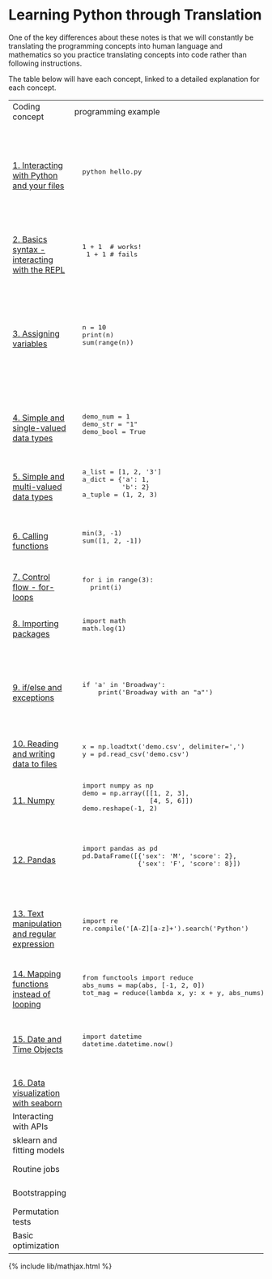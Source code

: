 # Learning Python through Translation

One of the key differences about these notes is that we will constantly be
translating the programming concepts into human language and mathematics so
you practice translating concepts into code rather than following instructions.

The table below will have each concept, linked to a detailed explanation for
each concept.

<table>
<tr>
  <td>Coding concept</td>
  <td>programming example</td>
  <td>Use case example</td>
  <td>statistics example</td>
</tr>
<tr>
  <td>
  <a href="python_mds/interacting_with_python.html">1. Interacting with Python and your files</a>
  </td>
  <td><pre>
  python hello.py
  </pre></td>
  <td>
  Your files and programs are located at different "paths" on your computer.
  Modern computer interfaces abstract this concept away which can confuse
  beginning programmers.
  </td>
  <td>
  </td>
</tr>
<tr>
  <td>
  <a href="python_mds/python_basic_syntax.html">2. Basics syntax - interacting with the REPL</a>
  </td>
  <td><pre>
  1 + 1  # works!
   1 + 1 # fails
  </pre></td>
  <td>
  The rules in interacting with Python after each command
  </td>
  <td>
  Makes sense:
  $$\sum_{i=1}^{10} i$$
  Doesn't make sense:
  $$i \sum_{i=1}^{10} $$
  </td>
</tr>
<tr>
  <td>
  <a href="python_mds/variables.html">3. Assigning variables</a>
  </td>
  <td><pre>
  n = 10
  print(n)
  sum(range(n))
  </pre></td>
  <td>
  N is used to estimate the cost of sampling, the
  uncertainty of our hypothetical sample average, and to calculate the
  sample average. We want the same value used throughout so we give it
  a name, the sample size.
  </td>
  <td>
  $$n = 10$$
  $$\sum_{i=1}^n i = \sum_{j=1}^n j$$
  </td>
</tr>
<tr>
  <td>
  <a href="python_mds/simple_data_types.html">4. Simple and single-valued data types</a>
  </td>
  <td><pre>
  demo_num = 1
  demo_str = "1"
  demo_bool = True
  </pre></td>
  <td>Data can be numbers or text, we handle them differently so we have data types for functions to treat them differently too.</td>
  <td>$$y \in \mathbb{R}, x \in \{0, 1\}$$</td>
</tr>
<tr>
  <td>
  <a href="python_mds/container_data_types.html">5. Simple and multi-valued data types</a>
  </td>
  <td><pre>
  a_list = [1, 2, '3']
  a_dict = {'a': 1,
            'b': 2}
  a_tuple = (1, 2, 3)
  </pre></td>
  <td>We need to differentiate a single value from a collection of data.</td>
  <td>$$y = 1, x = \{1, 2, 3\}$$</td>
</tr>
<tr>
  <td>
  <a href="python_mds/call_functions.html">6. Calling functions</a>
  </td>
  <td><pre>
  min(3, -1)
  sum([1, 2, -1])
  </pre></td>
  <td>We want to operate on a collection of numbers so we'll need to know how to apply functions.</td>
  <td>$$f:\mathbb{R}^p \to \mathbb{R}$$</td>
</tr>
<tr>
  <td>
  <a href="python_mds/loops.html">7. Control flow - for-loops</a>
  </td>
  <td><pre>
  for i in range(3):
    print(i)
  </pre></td>
  <td>How do we ask a computer to repeat its tasks?</td>
  <td>$$\forall i, f(x_i)$$</td>
</tr>
<tr>
  <td>
  <a href="python_mds/packages.html">8. Importing packages</a>
  </td>
  <td><pre>
  import math
  math.log(1)
  </pre></td>
  <td>To leverage other people's code, we often source in their pacakges.</td>
  <td></td>
</tr>
<tr>
  <td>
  <a href="python_mds/ifelse.html">9. if/else and exceptions</a>
  </td>
  <td><pre>
  if 'a' in 'Broadway':
      print('Broadway with an "a"')
  </pre></td>
  <td>When the code changes behavior under different conditions</tdr
  <td>$$f(x)=\left\{ \begin{array}{ccc} 
        0 & x < \theta \\ 
        x & x \geq \theta \end{array} \right\} $$
  </td>
</tr>
<tr>
  <td>
  <a href="python_mds/load_write_files.html">10. Reading and writing data to files</a>
  </td>
  <td><pre>
  x = np.loadtxt('demo.csv', delimiter=',')
  y = pd.read_csv('demo.csv')
  </pre></td>
  <td>Getting data loaded and written to and from files</td>
  <td>$$$$</td>
</tr>
<tr>
  <td>
  <a href="python_mds/numpy.html">11. Numpy</a>
  </td>
  <td><pre>
  import numpy as np
  demo = np.array([[1, 2, 3],
                   [4, 5, 6]])
  demo.reshape(-1, 2)
  </pre></td>
  <td>The foundational mathematics package that offers many features similar to R's vectors.</td>
  <td>$$X(X^TX)^{-1}X$$</td>
</tr>
<tr>
  <td>
  <a href="python_mds/pandas.html">12. Pandas</a>
  </td>
  <td><pre>
  import pandas as pd
  pd.DataFrame([{'sex': 'M', 'score': 2},
                {'sex': 'F', 'score': 8}])
  </pre></td>
  <td>Python needed something like R's data frames that could handle multiple types of data in a tabular format</td>
  <td></td>
</tr>
<tr>
  <td>
  <a href="python_mds/regular_expression.html">13. Text manipulation and regular expression</a>
  </td>
  <td><pre>
  import re
  re.compile('[A-Z][a-z]+').search('Python')
  </pre></td>
  <td>How can we express general rules in text like how proper nouns start with a capital letter followed by one or more lower-cased letters.</td>
  <td></td>
</tr>
<tr>
  <td>
  <a href="python_mds/mapping.html">14. Mapping functions instead of looping</a>
  </td>
  <td><pre>
  from functools import reduce
  abs_nums = map(abs, [-1, 2, 0])
  tot_mag = reduce(lambda x, y: x + y, abs_nums)
  </pre></td>
  <td>How can we separate the parallizable operations from the ones that cannot?</td>
  <td>$$$$</td>
</tr>
<tr>
  <td>
  <a href="python_mds/date_time.html">15. Date and Time Objects</a>
  </td>
  <td><pre>
  import datetime
  datetime.datetime.now()
  </pre></td>
  <td>How can we handle date/time values since they have different conventions
  from usual numbers. E.g. 60 secs is in 1 minute.</td>
  <td>$$$$</td>
</tr>
<tr>
  <td>
  <a href="python_mds/plotting.html">16. Data visualization with seaborn</a>
  </td>
  <td><pre>
  </pre></td>
  <td></td>
  <td>$$$$</td>
</tr>
<tr>
  <td>Interacting with APIs</td>
  <td><pre>
  </pre></td>
  <td></td>
  <td>$$$$</td>
</tr>
<tr>
  <td>sklearn and fitting models</td>
  <td><pre>
  </pre></td>
  <td></td>
  <td>$$$$</td>
</tr>
<tr>
  <td>Routine jobs</td>
  <td><pre>
  </pre></td>
  <td></td>
  <td>$$$$</td>
</tr>
<tr>
  <td>Bootstrapping</td>
  <td><pre>
  </pre></td>
  <td></td>
  <td>$$$$</td>
</tr>
<tr>
  <td>Permutation tests</td>
  <td><pre>
  </pre></td>
  <td></td>
  <td>$$$$</td>
</tr>
<tr>
  <td>Basic optimization</td>
  <td><pre>
  </pre></td>
  <td></td>
  <td>$$$$</td>
</tr>

</table>


{% include lib/mathjax.html %}
